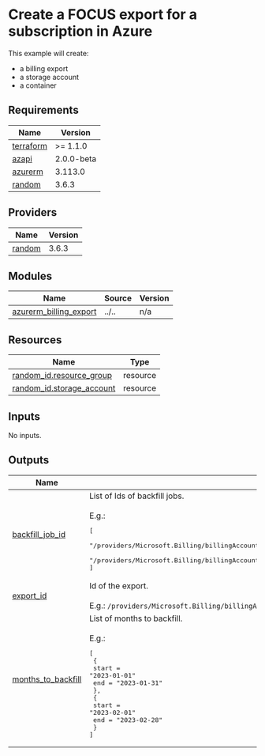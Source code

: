 # Create a FOCUS export for a subscription in Azure

This example will create:
- a billing export
- a storage account
- a container

<!-- BEGINNING OF PRE-COMMIT-TERRAFORM DOCS HOOK -->
## Requirements

| Name | Version |
|------|---------|
| <a name="requirement_terraform"></a> [terraform](#requirement\_terraform) | >= 1.1.0 |
| <a name="requirement_azapi"></a> [azapi](#requirement\_azapi) | 2.0.0-beta |
| <a name="requirement_azurerm"></a> [azurerm](#requirement\_azurerm) | 3.113.0 |
| <a name="requirement_random"></a> [random](#requirement\_random) | 3.6.3 |

## Providers

| Name | Version |
|------|---------|
| <a name="provider_random"></a> [random](#provider\_random) | 3.6.3 |

## Modules

| Name | Source | Version |
|------|--------|---------|
| <a name="module_azurerm_billing_export"></a> [azurerm\_billing\_export](#module\_azurerm\_billing\_export) | ../.. | n/a |

## Resources

| Name | Type |
|------|------|
| [random_id.resource_group](https://registry.terraform.io/providers/hashicorp/random/3.6.3/docs/resources/id) | resource |
| [random_id.storage_account](https://registry.terraform.io/providers/hashicorp/random/3.6.3/docs/resources/id) | resource |

## Inputs

No inputs.

## Outputs

| Name | Description |
|------|-------------|
| <a name="output_backfill_job_id"></a> [backfill\_job\_id](#output\_backfill\_job\_id) | List of Ids of backfill jobs.<br><br>E.g.:<pre>[<br>  "/providers/Microsoft.Billing/billingAccounts/123456789/providers/Microsoft.CostManagement/exports/focus-export-for-billing-account-123456789/Run/e8102b07-9d1e-4185-95fe-fe60d8d6ad5a",<br>  "/providers/Microsoft.Billing/billingAccounts/123456789/providers/Microsoft.CostManagement/exports/focus-export-for-billing-account-123456789/Run/1089e775-8098-4d50-ae69-c22fd26ae7ef"<br>]</pre> |
| <a name="output_export_id"></a> [export\_id](#output\_export\_id) | Id of the export.<br><br>E.g.: `/providers/Microsoft.Billing/billingAccounts/123456789/providers/Microsoft.CostManagement/exports/focus-export-for-billing-account-123456789` |
| <a name="output_months_to_backfill"></a> [months\_to\_backfill](#output\_months\_to\_backfill) | List of months to backfill.<br><br>E.g.:<pre>[<br>  {<br>    start = "2023-01-01"<br>    end = "2023-01-31"<br>  },<br>  {<br>    start = "2023-02-01"<br>    end = "2023-02-28"<br>  }<br>]</pre> |
<!-- END OF PRE-COMMIT-TERRAFORM DOCS HOOK -->
